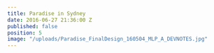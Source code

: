 ```yaml
---
title: Paradise in Sydney
date: 2016-06-27 21:36:00 Z
published: false
position: 5
image: "/uploads/Paradise_FinalDesign_160504_MLP_A_DEVNOTES.jpg"
---
```


